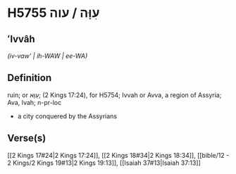 # H5755 עִוָּה / עוה

## ʻIvvâh

_(iv-vaw' | ih-WAW | ee-WA)_

## Definition

ruin; or עַוָּא; (2 Kings 17:24), for H5754; Ivvah or Avva, a region of Assyria; Ava, Ivah; n-pr-loc

- a city conquered by the Assyrians

## Verse(s)

[[2 Kings 17#24|2 Kings 17:24]], [[2 Kings 18#34|2 Kings 18:34]], [[bible/12 - 2 Kings/2 Kings 19#13|2 Kings 19:13]], [[Isaiah 37#13|Isaiah 37:13]]